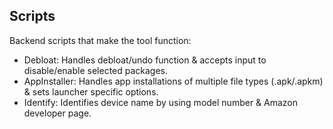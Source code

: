 ## Scripts
Backend scripts that make the tool function:
- Debloat: Handles debloat/undo function & accepts input to disable/enable selected packages.
- AppInstaller: Handles app installations of multiple file types (.apk/.apkm) & sets launcher specific options. 
- Identify: Identifies device name by using model number & Amazon developer page.
